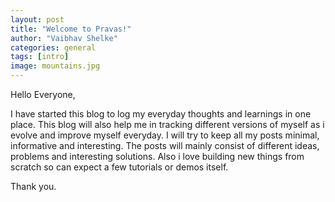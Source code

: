 ```yaml
---
layout: post
title: "Welcome to Pravas!"
author: "Vaibhav Shelke"
categories: general
tags: [intro]
image: mountains.jpg
---
```


Hello Everyone,

I have started this blog to log my everyday thoughts and learnings in one place. This blog will also help me in tracking different versions of myself as i evolve and improve myself everyday. I will try to keep all my posts minimal, informative and interesting. The posts will mainly consist of different ideas, problems and interesting solutions. Also i love building new things from scratch so can expect a few tutorials or demos itself.

Thank you.
